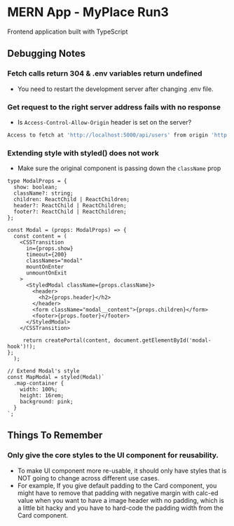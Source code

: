 # MERN App - MyPlace Run3

Frontend application built with TypeScript

## Debugging Notes

### Fetch calls return 304 & .env variables return undefined

- You need to restart the development server after changing .env file.

### Get request to the right server address fails with no response

- Is `Access-Control-Allow-Origin` header is set on the server?

```bash
Access to fetch at 'http://localhost:5000/api/users' from origin 'http://localhost:3000' has been blocked by CORS policy: No 'Access-Control-Allow-Origin' header is present on the requested resource. If an opaque response serves your needs, set the requests mode to 'no-cors' to fetch the resource with CORS disabled.
```

### Extending style with styled() does not work

- Make sure the original component is passing down the `className` prop

```tsx
type ModalProps = {
  show: boolean;
  className?: string;
  children: ReactChild | ReactChildren;
  header?: ReactChild | ReactChildren;
  footer?: ReactChild | ReactChildren;
};

const Modal = (props: ModalProps) => {
  const content = (
    <CSSTransition
      in={props.show}
      timeout={200}
      classNames="modal"
      mountOnEnter
      unmountOnExit
    >
      <StyledModal className={props.className}>
        <header>
          <h2>{props.header}</h2>
        </header>
        <form className="modal__content">{props.children}</form>
        <footer>{props.footer}</footer>
      </StyledModal>
    </CSSTransition>

     return createPortal(content, document.getElementById('modal-hook')!);
};
  );

// Extend Modal's style
const MapModal = styled(Modal)`
  .map-container {
    width: 100%;
    height: 16rem;
    background: pink;
  }
`;
```

## Things To Remember

### Only give the core styles to the UI component for reusability.

- To make UI component more re-usable, it should only have styles that is NOT going to change across different use cases.
- For example, If you give default padding to the Card component, you might have to remove that padding with negative margin with calc-ed value when you want to have a image header with no padding, which is a little bit hacky and you have to hard-code the padding width from the Card component.
